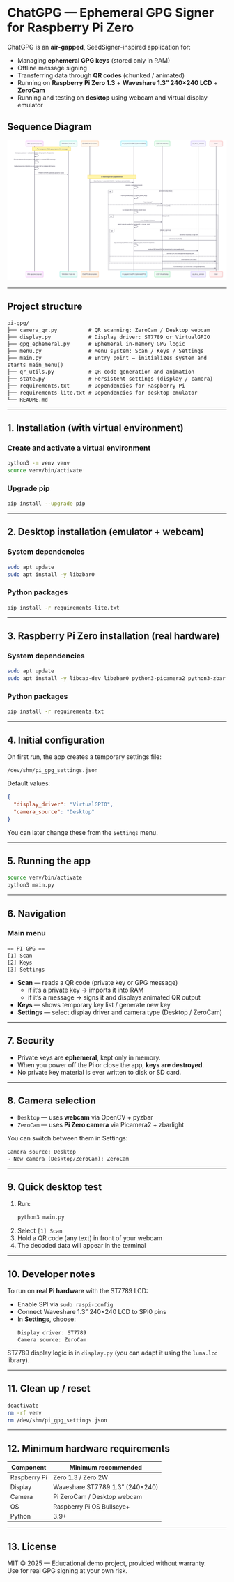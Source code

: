 # ChatGPG — Ephemeral GPG Signer for Raspberry Pi Zero

ChatGPG is an **air-gapped**, SeedSigner-inspired application for:
- Managing **ephemeral GPG keys** (stored only in RAM)
- Offline message signing
- Transferring data through **QR codes** (chunked / animated)
- Running on **Raspberry Pi Zero 1.3** + **Waveshare 1.3” 240×240 LCD** + **ZeroCam**
- Running and testing on **desktop** using webcam and virtual display emulator

## Sequence Diagram
![Sequence Diagram](diagram.svg)

---

## Project structure

```
pi-gpg/
├── camera_qr.py          # QR scanning: ZeroCam / Desktop webcam
├── display.py            # Display driver: ST7789 or VirtualGPIO
├── gpg_ephemeral.py      # Ephemeral in-memory GPG logic
├── menu.py               # Menu system: Scan / Keys / Settings
├── main.py               # Entry point — initializes system and starts main_menu()
├── qr_utils.py           # QR code generation and animation
├── state.py              # Persistent settings (display / camera)
├── requirements.txt      # Dependencies for Raspberry Pi
├── requirements-lite.txt # Dependencies for desktop emulator
└── README.md
```

---

## 1. Installation (with virtual environment)

### Create and activate a virtual environment
```bash
python3 -m venv venv
source venv/bin/activate
```

### Upgrade pip
```bash
pip install --upgrade pip
```

---

## 2. Desktop installation (emulator + webcam)

### System dependencies
```bash
sudo apt update
sudo apt install -y libzbar0
```

### Python packages
```bash
pip install -r requirements-lite.txt
```

---

## 3. Raspberry Pi Zero installation (real hardware)

### System dependencies
```bash
sudo apt update
sudo apt install -y libcap-dev libzbar0 python3-picamera2 python3-zbar
```

### Python packages
```bash
pip install -r requirements.txt
```

---

## 4. Initial configuration

On first run, the app creates a temporary settings file:
```
/dev/shm/pi_gpg_settings.json
```

Default values:
```json
{
  "display_driver": "VirtualGPIO",
  "camera_source": "Desktop"
}
```

You can later change these from the `Settings` menu.

---

## 5. Running the app

```bash
source venv/bin/activate
python3 main.py
```

---

## 6. Navigation

### Main menu
```
== PI-GPG ==
[1] Scan
[2] Keys
[3] Settings
```

- **Scan** — reads a QR code (private key or GPG message)  
  - if it’s a private key → imports it into RAM  
  - if it’s a message → signs it and displays animated QR output  
- **Keys** — shows temporary key list / generate new key  
- **Settings** — select display driver and camera type (Desktop / ZeroCam)

---

## 7. Security

- Private keys are **ephemeral**, kept only in memory.  
- When you power off the Pi or close the app, **keys are destroyed**.  
- No private key material is ever written to disk or SD card.

---

## 8. Camera selection

- `Desktop` — uses **webcam** via OpenCV + pyzbar  
- `ZeroCam` — uses **Pi Zero camera** via Picamera2 + zbarlight  

You can switch between them in Settings:
```
Camera source: Desktop
→ New camera (Desktop/ZeroCam): ZeroCam
```

---

## 9. Quick desktop test

1. Run:
   ```bash
   python3 main.py
   ```
2. Select `[1] Scan`
3. Hold a QR code (any text) in front of your webcam  
4. The decoded data will appear in the terminal

---

## 10. Developer notes

To run on **real Pi hardware** with the ST7789 LCD:
- Enable SPI via `sudo raspi-config`
- Connect Waveshare 1.3” 240×240 LCD to SPI0 pins
- In **Settings**, choose:
  ```
  Display driver: ST7789
  Camera source: ZeroCam
  ```

ST7789 display logic is in `display.py` (you can adapt it using the `luma.lcd` library).

---

## 11. Clean up / reset

```bash
deactivate
rm -rf venv
rm /dev/shm/pi_gpg_settings.json
```

---

## 12. Minimum hardware requirements

| Component | Minimum recommended |
|------------|----------------------|
| Raspberry Pi | Zero 1.3 / Zero 2W |
| Display | Waveshare ST7789 1.3” (240×240) |
| Camera | Pi ZeroCam / Desktop webcam |
| OS | Raspberry Pi OS Bullseye+ |
| Python | 3.9+ |

---

## 13. License

MIT © 2025 — Educational demo project, provided without warranty.  
Use for real GPG signing at your own risk.

